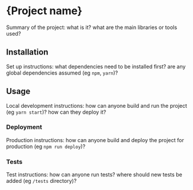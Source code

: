 # {Project name}

Summary of the project: what is it? what are the main libraries or tools used?

## Installation

Set up instructions: what dependencies need to be installed first? are any global dependencies assumed (eg `npm`, `yarn`)?

## Usage

Local development instructions: how can anyone build and run the project (eg `yarn start`)? how can they deploy it?

### Deployment

Production instructions: how can anyone build and deploy the project for production (eg `npm run deploy`)?

### Tests

Test instructions: how can anyone run tests? where should new tests be added (eg `/tests` directory)?

